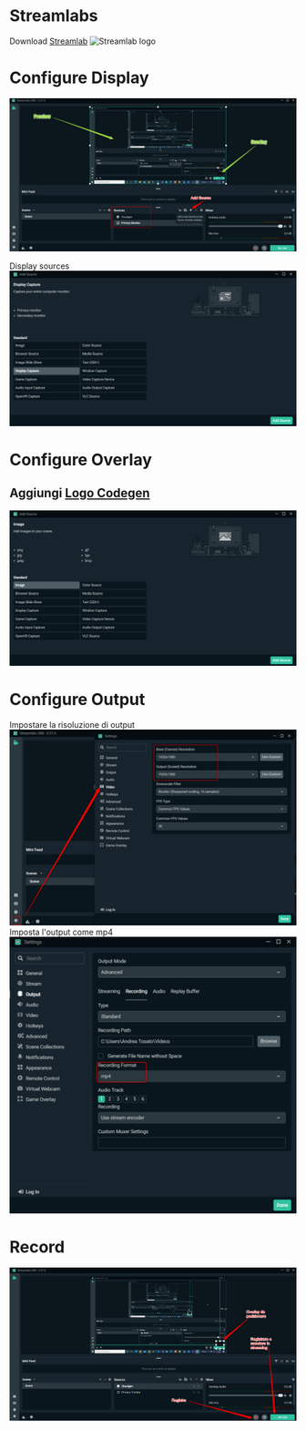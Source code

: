 # Streamlabs
Download [Streamlab](https://streamlabs.com/)
![Streamlab logo](https://cdn.streamlabs.com/static/imgs/logos/kevin-logo.svg)

# Configure Display
![Streamlab home](https://github.com/CloudGenVR/HowToMakeStreaming/blob/main/assets/streamlab-home.png)

Display sources
![Streamlab display](https://github.com/CloudGenVR/HowToMakeStreaming/blob/main/assets/add-source.png)

# Configure Overlay
## Aggiungi [Logo Codegen](https://github.com/CloudGenVR/HowToMakeStreaming/blob/main/assets/icon-256_trasparente.png)
![Streamlab overlay](https://github.com/CloudGenVR/HowToMakeStreaming/blob/main/assets/add-overlay.png)

# Configure Output
Impostare la risoluzione di output
![Streamlab overlay](https://github.com/CloudGenVR/HowToMakeStreaming/blob/main/assets/output.png)
Imposta l'output come mp4
![Streamlab overlay](https://github.com/CloudGenVR/HowToMakeStreaming/blob/main/assets/recording-format.png)

# Record
![Streamlab overlay](https://github.com/CloudGenVR/HowToMakeStreaming/blob/main/assets/registra.png)
